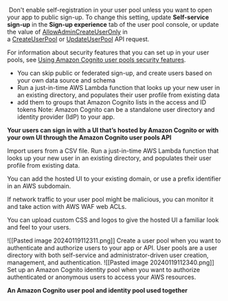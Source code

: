  Don't enable self-registration in your user pool unless you want to open your app to public sign-up. To change this setting, update **Self-service sign-up** in the **Sign-up experience** tab of the user pool console, or update the value of [AllowAdminCreateUserOnly](https://docs.aws.amazon.com/cognito-user-identity-pools/latest/APIReference/API_AdminCreateUserConfigType.html#CognitoUserPools-Type-AdminCreateUserConfigType-AllowAdminCreateUserOnly) in a [CreateUserPool](https://docs.aws.amazon.com/cognito-user-identity-pools/latest/APIReference/API_CreateUserPool.html) or [UpdateUserPool](https://docs.aws.amazon.com/cognito-user-identity-pools/latest/APIReference/API_UpdateUserPool.html) API request.

For information about security features that you can set up in your user pools, see [Using Amazon Cognito user pools security features](https://docs.aws.amazon.com/cognito/latest/developerguide/managing-security.html).

* You can skip public or federated sign-up, and create users based on your own data source and schema
* Run a just-in-time AWS Lambda function that looks up your new user in an existing directory, and populates their user profile from existing data
* add them to groups that Amazon Cognito lists in the access and ID tokens
Note: Amazon Cognito can be a standalone user directory and identity provider (IdP) to your app.

**Your users can sign in with a UI that’s hosted by Amazon Cognito or with your own UI through the Amazon Cognito user pools API**

Import users from a CSV file. Run a just-in-time AWS Lambda function that looks up your new user in an existing directory, and populates their user profile from existing data.

You can add the hosted UI to your existing domain, or use a prefix identifier in an AWS subdomain.

If network traffic to your user pool might be malicious, you can monitor it and take action with AWS WAF web ACLs.

You can upload custom CSS and logos to give the hosted UI a familiar look and feel to your users.


![[Pasted image 20240119112311.png]]
Create a user pool when you want to authenticate and authorize users to your app or API. User pools are a user directory with both self-service and administrator-driven user creation, management, and authentication.
![[Pasted image 20240119112340.png]]
Set up an Amazon Cognito identity pool when you want to authorize authenticated or anonymous users to access your AWS resources.

**An Amazon Cognito user pool and identity pool used together**
